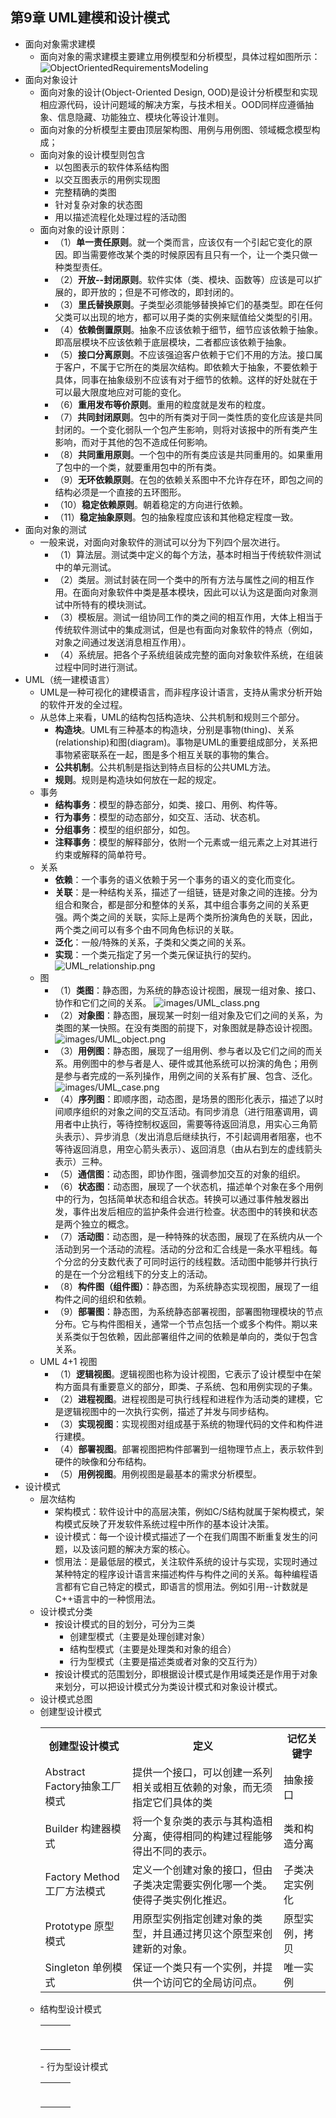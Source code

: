 ## 第9章 UML建模和设计模式
- 面向对象需求建模
	- 面向对象的需求建模主要建立用例模型和分析模型，具体过程如图所示：
	![ObjectOrientedRequirementsModeling](images/ObjectOrientedRequirementsModeling.png)
- 面向对象设计
	- 面向对象的设计(Object-Oriented Design, OOD)是设计分析模型和实现相应源代码，设计问题域的解决方案，与技术相关。OOD同样应遵循抽象、信息隐藏、功能独立、模块化等设计准则。
	- 面向对象的分析模型主要由顶层架构图、用例与用例图、领域概念模型构成；
	- 面向对象的设计模型则包含
		- 以包图表示的软件体系结构图
		- 以交互图表示的用例实现图
		- 完整精确的类图
		- 针对复杂对象的状态图
		- 用以描述流程化处理过程的活动图
	- 面向对象的设计原则：
		- （1）**单一责任原则**。就一个类而言，应该仅有一个引起它变化的原因。即当需要修改某个类的时候原因有且只有一个，让一个类只做一种类型责任。
		- （2）**开放--封闭原则**。软件实体（类、模块、函数等）应该是可以扩展的，即开放的；但是不可修改的，即封闭的。
		- （3）**里氏替换原则**。子类型必须能够替换掉它们的基类型。即在任何父类可以出现的地方，都可以用子类的实例来赋值给父类型的引用。
		- （4）**依赖倒置原则**。抽象不应该依赖于细节，细节应该依赖于抽象。即高层模块不应该依赖于底层模块，二者都应该依赖于抽象。
		- （5）**接口分离原则**。不应该强迫客户依赖于它们不用的方法。接口属于客户，不属于它所在的类层次结构。即依赖大于抽象，不要依赖于具体，同事在抽象级别不应该有对于细节的依赖。这样的好处就在于可以最大限度地应对可能的变化。
		- （6）**重用发布等价原则**。重用的粒度就是发布的粒度。
		- （7）**共同封闭原则**。包中的所有类对于同一类性质的变化应该是共同封闭的。一个变化弱队一个包产生影响，则将对该报中的所有类产生影响，而对于其他的包不造成任何影响。
		- （8）**共同重用原则**。一个包中的所有类应该是共同重用的。如果重用了包中的一个类，就要重用包中的所有类。
		- （9）**无环依赖原则**。在包的依赖关系图中不允许存在环，即包之间的结构必须是一个直接的五环图形。
		- （10）**稳定依赖原则**。朝着稳定的方向进行依赖。
		- （11）**稳定抽象原则**。包的抽象程度应该和其他稳定程度一致。
- 面向对象的测试
	- 一般来说，对面向对象软件的测试可以分为下列四个层次进行。
		- （1）算法层。测试类中定义的每个方法，基本时相当于传统软件测试中的单元测试。
		- （2）类层。测试封装在同一个类中的所有方法与属性之间的相互作用。在面向对象软件中类是基本模块，因此可以认为这是面向对象测试中所特有的模块测试。
		- （3）模板层。测试一组协同工作的类之间的相互作用，大体上相当于传统软件测试中的集成测试，但是也有面向对象软件的特点（例如，对象之间通过发送消息相互作用）。
		- （4）系统层。把各个子系统组装成完整的面向对象软件系统，在组装过程中同时进行测试。
- UML（统一建模语言）
	- UML是一种可视化的建模语言，而非程序设计语言，支持从需求分析开始的软件开发的全过程。
	- 从总体上来看，UML的结构包括构造块、公共机制和规则三个部分。
		- **构造块**。UML有三种基本的构造块，分别是事物(thing)、关系(relationship)和图(diagram)。事物是UML的重要组成部分，关系把事物紧密联系在一起，图是多个相互关联的事物的集合。
		- **公共机制**。公共机制是指达到特点目标的公共UML方法。
		- **规则**。规则是构造块如何放在一起的规定。
	- 事务
		- **结构事务**：模型的静态部分，如类、接口、用例、构件等。
		- **行为事务**：模型的动态部分，如交互、活动、状态机。
		- **分组事务**：模型的组织部分，如包。
		- **注释事务**：模型的解释部分，依附一个元素或一组元素之上对其进行约束或解释的简单符号。
	- 关系
		- **依赖**：一个事务的语义依赖于另一个事务的语义的变化而变化。
		- **关联**：是一种结构关系，描述了一组链，链是对象之间的连接。分为组合和聚合，都是部分和整体的关系，其中组合事务之间的关系更强。两个类之间的关联，实际上是两个类所扮演角色的关联，因此，两个类之间可以有多个由不同角色标识的关联。
		- **泛化**：一般/特殊的关系，子类和父类之间的关系。
		- **实现**：一个类元指定了另一个类元保证执行的契约。
		![UML_relationship.png](images/UML_relationship.png)
	- 图
		- （1）**类图**：静态图，为系统的静态设计视图，展现一组对象、接口、协作和它们之间的关系。
		![images/UML_class.png](images/UML_class.png)
		- （2）**对象图**：静态图，展现某一时刻一组对象及它们之间的关系，为类图的某一快照。在没有类图的前提下，对象图就是静态设计视图。
		![images/UML_object.png](images/UML_object.png)
		- （3）**用例图**：静态图，展现了一组用例、参与者以及它们之间的而关系。用例图中的参与者是人、硬件或其他系统可以扮演的角色；用例是参与者完成的一系列操作，用例之间的关系有扩展、包含、泛化。
		![images/UML_case.png](images/UML_case.png)
		- （4）**序列图**：即顺序图，动态图，是场景的图形化表示，描述了以时间顺序组织的对象之间的交互活动。有同步消息（进行阻塞调用，调用者中止执行，等待控制权返回，需要等待返回消息，用实心三角箭头表示）、异步消息（发出消息后继续执行，不引起调用者阻塞，也不等待返回消息，用空心箭头表示）、返回消息（由从右到左的虚线箭头表示）三种。
		- （5）**通信图**：动态图，即协作图，强调参加交互的对象的组织。
		- （6）**状态图**：动态图，展现了一个状态机，描述单个对象在多个用例中的行为，包括简单状态和组合状态。转换可以通过事件触发器出发，事件出发后相应的监护条件会进行检查。状态图中的转换和状态是两个独立的概念。
		- （7）**活动图**：动态图，是一种特殊的状态图，展现了在系统内从一个活动到另一个活动的流程。活动的分岔和汇合线是一条水平粗线。每个分岔的分支数代表了可同时运行的线程数。活动图中能够并行执行的是在一个分岔粗线下的分支上的活动。
		- （8）**构件图（组件图）**：静态图，为系统静态实现视图，展现了一组构件之间的组织和依赖。
		- （9）**部署图**：静态图，为系统静态部署视图，部署图物理模块的节点分布。它与构件图相关，通常一个节点包括一个或多个构件。期以来关系类似于包依赖，因此部署组件之间的依赖是单向的，类似于包含关系。
	- UML 4+1 视图
		- （1）**逻辑视图**。逻辑视图也称为设计视图，它表示了设计模型中在架构方面具有重要意义的部分，即类、子系统、包和用例实现的子集。
		- （2）**进程视图**。进程视图是可执行线程和进程作为活动类的建模，它是逻辑视图中的一次执行实例，描述了并发与同步结构。
		- （3）**实现视图**：实现视图对组成基于系统的物理代码的文件和构件进行建模。
		- （4）**部署视图**。部署视图把构件部署到一组物理节点上，表示软件到硬件的映像和分布结构。
		- （5）**用例视图**。用例视图是最基本的需求分析模型。
- 设计模式
	- 层次结构
		- 架构模式：软件设计中的高层决策，例如C/S结构就属于架构模式，架构模式反映了开发软件系统过程中所作的基本设计决策。
		- 设计模式：每一个设计模式描述了一个在我们周围不断重复发生的问题，以及该问题的解决方案的核心。
		- 惯用法：是最低层的模式，关注软件系统的设计与实现，实现时通过某种特定的程序设计语言来描述构件与构件之间的关系。每种编程语言都有它自己特定的模式，即语言的惯用法。例如引用--计数就是C++语言中的一种惯用法。
	- 设计模式分类
		- 按设计模式的目的划分，可分为三类
			- 创建型模式（主要是处理创建对象）
			- 结构型模式（主要是处理类和对象的组合）
			- 行为型模式（主要是描述类或者对象的交互行为）
		- 按设计模式的范围划分，即根据设计模式是作用域类还是作用于对象来划分，可以把设计模式分为类设计模式和对象设计模式。
	- 设计模式总图
	- 创建型设计模式
		<table>
			<tr>
				<th>创建型设计模式</th>
				<th>定义</th>
				<th>记忆关键字</th>
			</tr>
			<tr>
				<td>Abstract Factory抽象工厂模式</td>
				<td>提供一个接口，可以创建一系列相关或相互依赖的对象，而无须指定它们具体的类</td>
				<td>抽象接口</td>
			</tr>
			<tr>
				<td>Builder 构建器模式</td>
				<td>将一个复杂类的表示与其构造相分离，使得相同的构建过程能够得出不同的表示。</td>
				<td>类和构造分离</td>
			</tr>
			<tr>
				<td>Factory Method 工厂方法模式</td>
				<td>定义一个创建对象的接口，但由子类决定需要实例化哪一个类。使得子类实例化推迟。</td>
				<td>子类决定实例化</td>
			</tr>
			<tr>
				<td>Prototype 原型模式</td>
				<td>用原型实例指定创建对象的类型，并且通过拷贝这个原型来创建新的对象。</td>
				<td>原型实例，拷贝</td>
			</tr>
			<tr>
				<td>Singleton 单例模式</td>
				<td>保证一个类只有一个实例，并提供一个访问它的全局访问点。</td>
				<td>唯一实例</td>
			</tr>
		</table>
	- 结构型设计模式
		<table>
		<tr>
			<th></th>
			<th></th>
			<th></th>
		</tr>
		<tr>
			<td></td>
			<td></td>
			<td></td>
		</tr>
		<tr>
			<td></td>
			<td></td>
			<td></td>
		</tr>
		<tr>
			<td></td>
			<td></td>
			<td></td>
		</tr>
		<tr>
			<td></td>
			<td></td>
			<td></td>
		</tr>
		<tr>
			<td></td>
			<td></td>
			<td></td>
		</tr>
	</table>
	- 行为型设计模式
		<table>
		<tr>
			<th></th>
			<th></th>
			<th></th>
		</tr>
		<tr>
			<td></td>
			<td></td>
			<td></td>
		</tr>
		<tr>
			<td></td>
			<td></td>
			<td></td>
		</tr>
		<tr>
			<td></td>
			<td></td>
			<td></td>
		</tr>
		<tr>
			<td></td>
			<td></td>
			<td></td>
		</tr>
		<tr>
			<td></td>
			<td></td>
			<td></td>
		</tr>
	</table>